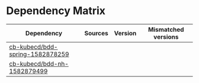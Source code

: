 # Dependency Matrix

Dependency | Sources | Version | Mismatched versions
---------- | ------- | ------- | -------------------
[cb-kubecd/bdd-spring-1582878259](https://github.com/cb-kubecd/bdd-spring-1582878259.git) |  | []() | 
[cb-kubecd/bdd-nh-1582879499](https://github.com/cb-kubecd/bdd-nh-1582879499.git) |  | []() | 
